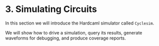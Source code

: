# 3. Simulating Circuits

In this section we will introduce the Hardcaml simulator called `Cyclesim`.

We will show how to drive a simulation, query its results, generate waveforms for
debugging, and produce coverage reports.
